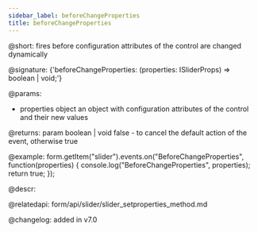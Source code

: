 ```yaml
---
sidebar_label: beforeChangeProperties
title: beforeChangeProperties
---          
```


@short: fires before configuration attributes of the control are changed dynamically

@signature: {'beforeChangeProperties: (properties: ISliderProps) => boolean | void;'}

@params:
- properties     object      an object with configuration attributes of the control and their new values

@returns:
param   boolean | void    false - to cancel the default action of the event, otherwise true

@example:
form.getItem("slider").events.on("BeforeChangeProperties", function(properties) {
    console.log("BeforeChangeProperties", properties);
    return true;
});



@descr:

@relatedapi: form/api/slider/slider_setproperties_method.md


@changelog: added in v7.0

